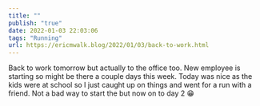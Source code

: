 ```yaml
---
title: ""
publish: "true"
date: 2022-01-03 22:03:06
tags: "Running"
url: https://ericmwalk.blog/2022/01/03/back-to-work.html
---
```


Back to work tomorrow but actually to the office too. New employee is starting so might be there a couple days this week. Today was nice as the kids were at school so I just caught up on things and went for a run with a friend. Not a bad way to start the but now on to day 2 😁